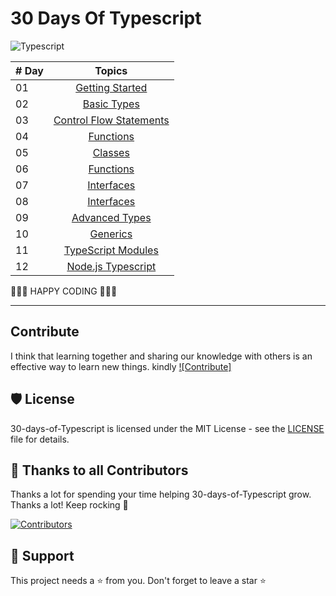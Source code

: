 # 30 Days Of Typescript

![Typescript](https://user-images.githubusercontent.com/85189857/174459576-d676e9a4-e50f-4f00-94fd-999d5b702df0.png)

| # Day |                                              Topics                                              |
| ----- | :----------------------------------------------------------------------------------------------: |
| 01    |                                  [Getting Started](./README.md)                                  |
| 02    |                     [Basic Types](./02_Day_Basic_Type/README.md)                      |
| 03    |    [Control Flow Statements](./03_Day_Booleans_operators_date/03_booleans_operators_date.md)     |
| 04    |                    [Functions](./04_Day_Conditionals/04_day_conditionals.md)                     |
| 05    |                           [Classes](./05_Day_Arrays/05_day_arrays.md)                            |
| 06    |                           [Functions](./06_Day_Loops/06_day_loops.md)                            |
| 07    |                       [Interfaces](./07_Day_Functions/07_day_functions.md)                       |
| 08    |                         [Interfaces](./08_Day_Objects/08_day_objects.md)                         |
| 09    |        [Advanced Types](./09_Day_Higher_order_functions/09_day_higher_order_functions.md)        |
| 10    |                    [Generics](./10_Day_Sets_and_Maps/10_day_Sets_and_Maps.md)                    |
| 11    | [TypeScript Modules](./11_Day_Destructuring_and_spreading/11_day_destructuring_and_spreading.md) |
| 12    |         [Node.js Typescript](./12_Day_Regular_expressions/12_day_regular_expressions.md)         |

🧡🧡🧡 HAPPY CODING 🧡🧡🧡

---
## Contribute

I think that learning together and sharing our knowledge with others is an effective way to learn new things.
kindly [![Contribute]](https://github.com/code-with-onye/30-days-of-Typescript/blob/main/CONTRIBUTING.md)

## 🛡️ License

30-days-of-Typescript is licensed under the MIT License - see the [LICENSE](LICENSE) file for details.

## 💪 Thanks to all Contributors

Thanks a lot for spending your time helping 30-days-of-Typescript grow. Thanks a lot! Keep rocking 🍻

[![Contributors](https://contrib.rocks/image?repo=code-with-onye/30-days-of-Typescript)](https://github.com/code-with-onye/30-days-of-Typescript/graphs/contributors)

## 🙏 Support

This project needs a ⭐️ from you. Don't forget to leave a star ⭐️
